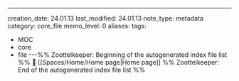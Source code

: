---
creation_date: 24.01.13
last_modified: 24.01.13
note_type: metadata
category: core_file
memo_level: 0
aliases: 
tags:
  - MOC
  - core
  - file
---%% Zoottelkeeper: Beginning of the autogenerated index file list  %%
📄 [[Spaces/Home/Home page|Home page]]
%% Zoottelkeeper: End of the autogenerated index file list  %%
